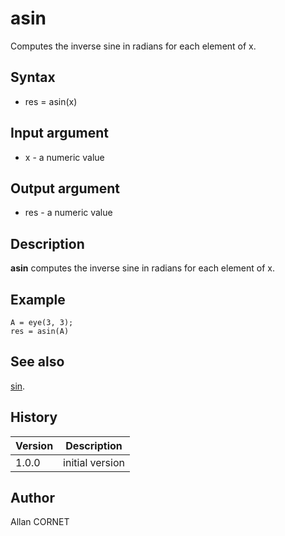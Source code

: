 

# asin

Computes the inverse sine in radians for each element of x.

## Syntax

- res = asin(x)

## Input argument

 - x - a numeric value

## Output argument

 - res - a numeric value

## Description

<b>asin</b> computes the inverse sine in radians for each element of x.

## Example

```Nelson
A = eye(3, 3);
res = asin(A)
```

## See also

[sin](sin.md).
## History

|Version|Description|
|------|------|
|1.0.0|initial version|


## Author

Allan CORNET



